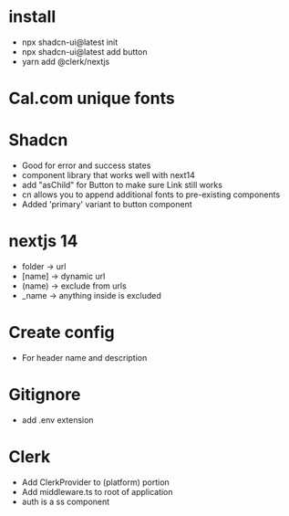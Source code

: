# install

- npx shadcn-ui@latest init
- npx shadcn-ui@latest add button
- yarn add @clerk/nextjs

# Cal.com unique fonts

# Shadcn

- Good for error and success states
- component library that works well with next14
- add "asChild" for Button to make sure Link still works
- cn allows you to append additional fonts to pre-existing components
- Added 'primary' variant to button component

# nextjs 14

- folder -> url
- [name] -> dynamic url
- (name) -> exclude from urls
- \_name -> anything inside is excluded

# Create config

- For header name and description

# Gitignore

- add .env extension

# Clerk

- Add ClerkProvider to (platform) portion
- Add middleware.ts to root of application
- auth is a ss component
